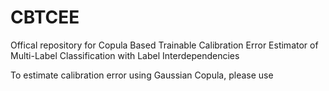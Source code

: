# CBTCEE
Offical repository for Copula Based Trainable Calibration Error Estimator of Multi-Label Classification with Label Interdependencies

To estimate calibration error using Gaussian Copula, please use 
